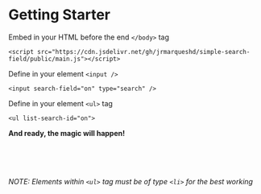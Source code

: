 # Getting Starter

Embed in your HTML before the end `</body>` tag
```
<script src="https://cdn.jsdelivr.net/gh/jrmarqueshd/simple-search-field/public/main.js"></script>
```

Define in your element `<input />`
```
<input search-field="on" type="search" />
```

Define in your element `<ul>` tag
```
<ul list-search-id="on">
```

**And ready, the magic will happen!**

<br/>
<br/>
<br/>

*NOTE: Elements within `<ul>` tag must be of type `<li>` for the best working*
